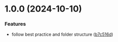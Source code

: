 # 1.0.0 (2024-10-10)

### Features

- follow best practice and folder structure ([b7c516d](https://github.com/svipulc/custom-ts-table/commit/b7c516d1fa9a2935ed10098dcef765ada9d887eb))
